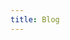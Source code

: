 ```yaml
---
title: Blog
---
```


<!--

Currently, the title of http://localhost:1313/blog/ is Blogs. This is
intended behavior because Hugo pluralizes the list title according to a set
of common English pluralization rules. We don’t want this, though, so let’s
change it to Blog.

Create file content/blog/_index.md:

```
---
title: Blog
---
```

The leading underscore in `_index.md` is important. If differentiates a
branch bundle vs a page bundle. Read more about this in the page bundle
docs.

Now navigate to http://localhost:1313/blog/ to see the change.

-->
